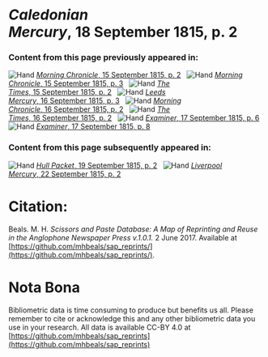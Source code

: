 # *Caledonian Mercury*, 18 September 1815, p. 2  
  
### Content from this page previously appeared in:  
![Hand](http://scissorsandpaste.net/wp-content/uploads/2017/06/smallhandpointer.png) [*Morning Chronicle*, 15 September 1815, p. 2](https://mhbeals.github.io/sap_html/Morning-Chronicle/Morning-Chronicle-15-September-1815-p-2)  
![Hand](http://scissorsandpaste.net/wp-content/uploads/2017/06/smallhandpointer.png) [*Morning Chronicle*, 15 September 1815, p. 3](https://mhbeals.github.io/sap_html/Morning-Chronicle/Morning-Chronicle-15-September-1815-p-3)  
![Hand](http://scissorsandpaste.net/wp-content/uploads/2017/06/smallhandpointer.png) [*The Times*, 15 September 1815, p. 2](https://mhbeals.github.io/sap_html/The-Times/The-Times-15-September-1815-p-2)  
![Hand](http://scissorsandpaste.net/wp-content/uploads/2017/06/smallhandpointer.png) [*Leeds Mercury*, 16 September 1815, p. 3](https://mhbeals.github.io/sap_html/Leeds-Mercury/Leeds-Mercury-16-September-1815-p-3)  
![Hand](http://scissorsandpaste.net/wp-content/uploads/2017/06/smallhandpointer.png) [*Morning Chronicle*, 16 September 1815, p. 2](https://mhbeals.github.io/sap_html/Morning-Chronicle/Morning-Chronicle-16-September-1815-p-2)  
![Hand](http://scissorsandpaste.net/wp-content/uploads/2017/06/smallhandpointer.png) [*The Times*, 16 September 1815, p. 2](https://mhbeals.github.io/sap_html/The-Times/The-Times-16-September-1815-p-2)  
![Hand](http://scissorsandpaste.net/wp-content/uploads/2017/06/smallhandpointer.png) [*Examiner*, 17 September 1815, p. 6](https://mhbeals.github.io/sap_html/Examiner/Examiner-17-September-1815-p-6)  
![Hand](http://scissorsandpaste.net/wp-content/uploads/2017/06/smallhandpointer.png) [*Examiner*, 17 September 1815, p. 8](https://mhbeals.github.io/sap_html/Examiner/Examiner-17-September-1815-p-8)  
  
### Content from this page subsequently appeared in:  
![Hand](http://scissorsandpaste.net/wp-content/uploads/2017/06/smallhandpointer.png) [*Hull Packet*, 19 September 1815, p. 2](https://mhbeals.github.io/sap_html/Hull-Packet/Hull-Packet-19-September-1815-p-2)  
![Hand](http://scissorsandpaste.net/wp-content/uploads/2017/06/smallhandpointer.png) [*Liverpool Mercury*, 22 September 1815, p. 2](https://mhbeals.github.io/sap_html/Liverpool-Mercury/Liverpool-Mercury-22-September-1815-p-2)  


# Citation: 

Beals. M. H. *Scissors and Paste Database: A Map of Reprinting and Reuse in the Anglophone Newspaper Press v.1.0.1.* 2 June 2017. Available at [https://github.com/mhbeals/sap_reprints/](https://github.com/mhbeals/sap_reprints/). 

# Nota Bona

Bibliometric data is time consuming to produce but benefits us all. Please remember to cite or acknowledge this and any other bibliometric data you use in your research. All data is available CC-BY 4.0 at [https://github.com/mhbeals/sap_reprints](https://github.com/mhbeals/sap_reprints)